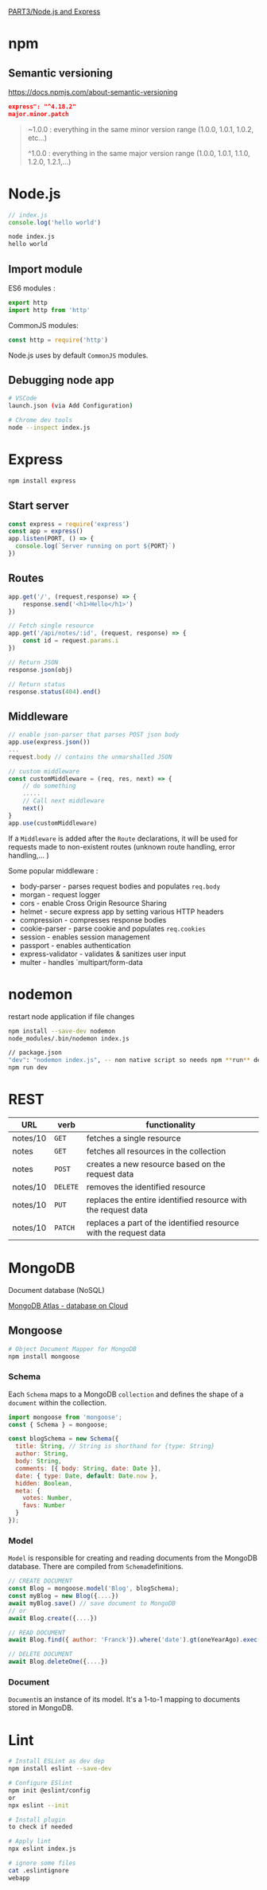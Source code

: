 [PART3/Node.js and Express](https://fullstackopen.com/en/part3/node_js_and_express)

# npm 
## Semantic versioning
https://docs.npmjs.com/about-semantic-versioning

```json
express": "^4.18.2"
major.minor.patch
```
> ~1.0.0 : everything in the same minor version range (1.0.0, 1.0.1, 1.0.2, etc...)
> 
> ^1.0.0 : everything in the same major version range (1.0.0, 1.0.1, 1.1.0, 1.2.0, 1.2.1,...)


# Node.js

```javascript
// index.js
console.log('hello world')
```

```sh
node index.js
hello world
`````

## Import module
ES6 modules : 
```js
export http
import http from 'http'
```

CommonJS modules:
```js
const http = require('http')
````

Node.js uses by default `CommonJS` modules.

## Debugging node app
```sh
# VSCode
launch.json (via Add Configuration)

# Chrome dev tools
node --inspect index.js
```

# Express
```sh
npm install express
```

## Start server
```js
const express = require('express')
const app = express()
app.listen(PORT, () => {
  console.log(`Server running on port ${PORT}`)
})
```

## Routes
```js
app.get('/', (request,response) => {
    response.send('<h1>Hello</h1>')
})

// Fetch single resource
app.get('/api/notes/:id', (request, response) => {
    const id = request.params.i
})

// Return JSON
response.json(obj)

// Return status
response.status(404).end()
```

## Middleware
```js
// enable json-parser that parses POST json body
app.use(express.json())
...
request.body // contains the unmarshalled JSON

// custom middleware
const customMiddleware = (req, res, next) => {
    // do something
    .....
    // Call next middleware
    next()
}
app.use(customMiddleware)
```

If a `Middleware` is added after the `Route` declarations, it will be used for requests made to non-existent routes (unknown route handling, error handling,... )

Some popular middleware :
- body-parser - parses request bodies and populates `req.body`
- morgan - request logger
- cors - enable Cross Origin Resource Sharing
- helmet - secure express app by setting various HTTP headers
- compression - compresses response bodies
- cookie-parser - parse cookie and populates `req.cookies`
- session - enables session management
- passport - enables authentication
- express-validator - validates & sanitizes user input
- multer - handles `multipart/form-data
  



# nodemon
restart node application if file changes

```sh
npm install --save-dev nodemon
node_modules/.bin/nodemon index.js

// package.json
"dev": "nodemon index.js", -- non native script so needs npm **run** dev
npm run dev
```
# REST
| URL      | verb     | functionality                                                    |
| -------- | -------- | ---------------------------------------------------------------- |
| notes/10 | `GET`    | fetches a single resource                                        |
| notes    | `GET`    | fetches all resources in the collection                          |
| notes    | `POST`   | creates a new resource based on the request data                 |
| notes/10 | `DELETE` | removes the identified resource                                  |
| notes/10 | `PUT`    | replaces the entire identified resource with the request data    |
| notes/10 | `PATCH`  | replaces a part of the identified resource with the request data |

# MongoDB
Document database (NoSQL)

[MongoDB Atlas - database on Cloud](https://www.mongodb.com/atlas/database)

## Mongoose
```sh
# Object Document Mapper for MongoDB
npm install mongoose
``` 

### Schema
Each `Schema` maps to a MongoDB `collection` and defines the shape of a `document` within the collection.

```js
import mongoose from 'mongoose';
const { Schema } = mongoose;

const blogSchema = new Schema({
  title: String, // String is shorthand for {type: String}
  author: String,
  body: String,
  comments: [{ body: String, date: Date }],
  date: { type: Date, default: Date.now },
  hidden: Boolean,
  meta: {
    votes: Number,
    favs: Number
  }
});
```

### Model
`Model` is responsible for creating and reading documents from the MongoDB database. There are compiled from `Schema`definitions.

```js
// CREATE DOCUMENT
const Blog = mongoose.model('Blog', blogSchema);
const myBlog = new Blog({....})
await myBlog.save() // save document to MongoDB
// or
await Blog.create({....})
```

```js
// READ DOCUMENT
await Blog.find({ author: 'Franck'}).where('date').gt(oneYearAgo).exec()
```

```js
// DELETE DOCUMENT
await Blog.deleteOne({....})
```

### Document
`Document`is an instance of its model. It's a 1-to-1 mapping to documents stored in MongoDB.

# Lint
```sh
# Install ESLint as dev dep
npm install eslint --save-dev

# Configure ESlint
npm init @eslint/config
or
npx eslint --init

# Install plugin
to check if needed

# Apply lint
npx eslint index.js

# ignore some files
cat .eslintignore
webapp 
